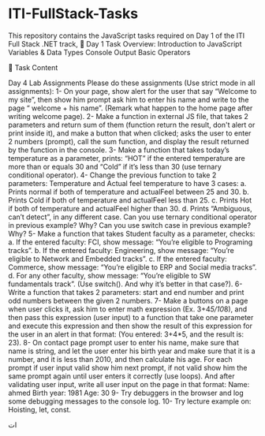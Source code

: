 # ITI-FullStack-Tasks
This repository contains the JavaScript tasks required on Day 1 of the ITI Full Stack .NET track,
📅 Day 1 Task Overview:
Introduction to JavaScript
Variables & Data Types
Console Output
Basic Operators

📜 Task Content

Day 4 Lab Assignments
Please do these assignments (Use strict mode in all assignments):
1-	On your page, show alert for the user that say “Welcome to my site”, then show him prompt ask him to enter his name and write to the page  “ welcome + his name”. (Remark what happen to the home page after writing welcome page).
2-	Make a function in external JS file, that takes 2 parameters and return sum of them (function return the result, don't alert or print inside it), and make a button that when clicked; asks the user to enter 2 numbers (prompt), call the sum function, and display the result returned by the function in the console.
3-	Make a function that takes today’s temperature as a parameter, prints: “HOT” if the entered temperature are more than or equals 30 and “Cold” if it’s less than 30 (use ternary conditional operator).
4-	Change the previous function to take 2 parameters: Temperature and Actual feel temperature to have 3 cases:
a.	Prints normal if both of temperature and actualFeel between 25 and 30.
b.	Prints Cold if both of temperature and actualFeel less than 25.
c.	Prints Hot if both of temperature and actualFeel higher than 30.
d.	Prints “Ambiguous, can’t detect”, in any different case.
Can you use ternary conditional operator in previous example? Why?
Can you use switch case in previous example? Why?
5-	Make a function that takes Student faculty as a parameter, checks:
a.	If the entered faculty: FCI, show message: “You’re eligible to Programing tracks”.
b.	If the entered faculty: Engineering, show message: “You’re eligible to Network and Embedded tracks”.
c.	If the entered faculty: Commerce, show message: “You’re eligible to ERP and Social media tracks”.
d.	For any other faculty, show message: “You’re eligible to SW fundamentals track”.
(Use switch(). And why it’s better in that case?).
6-	Write a function that takes 2 parameters: start and end number and print odd numbers between the given 2 numbers.
7-	Make a buttons on a page when user clicks it, ask him to enter math expression (Ex. 3+4*5/10*8), and then pass this expression (user input) to a function that take one parameter and execute this expression and then show the result of this expression for the user in an alert in that format: (You entered: 3+4*5, and the result is: 23). 
8-	On contact page prompt user to enter his name, make sure that name is string, and let the user enter his birth year and make sure that it is a number, and it is less than 2010, and then calculate his age. For each prompt if user input valid show him next prompt, if not valid show him the same prompt again until user enters it correctly (use loops). And after validating user input, write all user input on the page in that format:
Name: ahmed
Birth year: 1981
Age: 30
9-	Try debuggers in the browser and log some debugging messages to the console log.
10-	Try lecture example on: Hoisting, let, const.

ات
